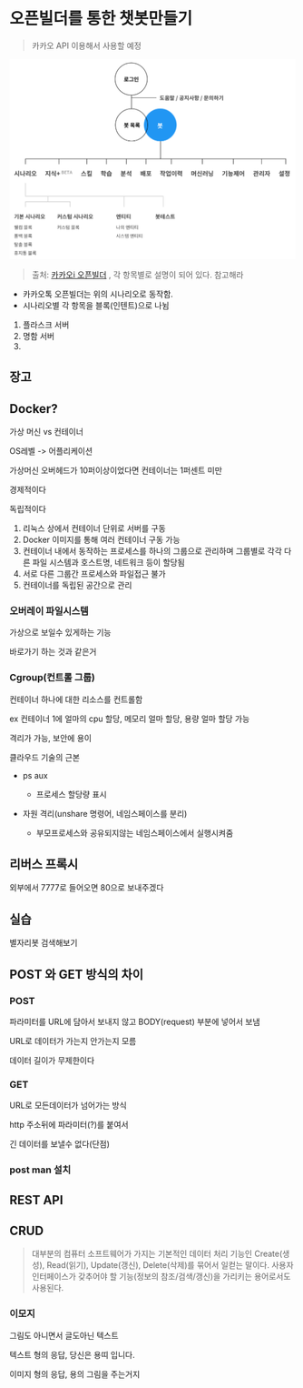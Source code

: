 # 오픈빌더를 통한 챗봇만들기

> 카카오 API 이용해서 사용할 예정

<img src="images/image-20200115110536228.png" alt="image-20200115110536228" style="zoom:50%;" />

> 출처: [카카오i 오픈빌더](https://i.kakao.com/docs/key-concepts-feedback#%ED%95%99%EC%8A%B5%EB%8C%80%EA%B8%B0https://i.kakao.com/docs/key-concepts-feedback#학습대기) , 각 항목별로 설명이 되어 있다. 참고해라

- 카카오톡 오픈빌더는 위의 시나리오로 동작함.
- 시나리오별 각 항목을 블록(인텐트)으로 나뉨



1. 플라스크 서버
2. 명함 서버
3. 











## 장고









## Docker?

가상 머신 vs 컨테이너

OS레벨 -> 어플리케이션 

가상머신 오버헤드가 10퍼이상이었다면 컨테이너는 1퍼센트 미만

경제적이다

독립적이다

1. 리눅스 상에서 컨테이너 단위로 서버를 구동
2. Docker 이미지를 통해 여러 컨테이너 구동 가능
3. 컨테이너 내에서 동작하는 프로세스를 하나의 그룹으로 관리하며 그룹별로 각각 다른 파일 시스템과 호스트명, 네트워크 등이 할당됨
4. 서로 다른 그룹간 프로세스와 파일접근 불가
5. 컨테이너를 독립된 공간으로 관리



### 오버레이 파일시스템

가상으로 보일수 있게하는 기능 

바로가기 하는 것과 같은거





### Cgroup(컨트롤 그룹)

컨테이너 하나에 대한 리소스를 컨트롤함

ex 컨테이너 1에 얼마의 cpu 할당, 메모리 얼마 할당, 용량 얼마 할당 가능

격리가 가능, 보안에 용이

클라우드 기술의 근본

- ps aux 
  - 프로세스 할당량 표시

- 자원 격리(unshare 명령어, 네임스페이스를 분리)
  - 부모프로세스와 공유되지않는 네임스페이스에서 실행시켜줌



## 리버스 프록시

외부에서 7777로 들어오면 80으로 보내주겠다





## 실습

별자리봇 검색해보기







## POST 와 GET 방식의 차이

### POST

파라미터를 URL에 담아서 보내지 않고 BODY(request) 부분에 넣어서 보냄 

URL로 데이터가 가는지 안가는지 모름

데이터 길이가 무제한이다



### GET

URL로 모든데이터가 넘어가는 방식

http 주소뒤에 파라미터(?)를 붙여서  

긴 데이터를 보낼수 없다(단점)



### post man 설치







## REST API





## CRUD

>  대부분의 컴퓨터 소프트웨어가 가지는 기본적인 데이터 처리 기능인 Create(생성), Read(읽기), Update(갱신), Delete(삭제)를 묶어서 일컫는 말이다. 사용자 인터페이스가 갖추어야 할 기능(정보의 참조/검색/갱신)을 가리키는 용어로서도 사용된다.







### 이모지

그림도 아니면서 글도아닌 텍스트

텍스트 형의 응답, 당신은 용띠 입니다.

이미지 형의 응답, 용의 그림을 주는거지
